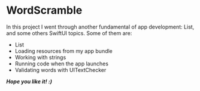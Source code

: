 # WordScramble

<p>
In this project I went through another fundamental of app development: List, and some others SwiftUI topics.  
Some of them are:
</p>

- List
- Loading resources from my app bundle
- Working with strings
- Running code when the app launches
- Validating words with UITextChecker

***Hope you like it! :)***
